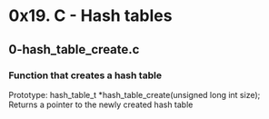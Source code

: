 <style>
p	{ margin: 0px; }
</style>
# 0x19. C - Hash tables
## 0-hash_table_create.c
### Function that creates a hash table
<p>Prototype: hash_table_t *hash_table_create(unsigned long int size);</p>
<p>Returns a pointer to the newly created hash table</p>
